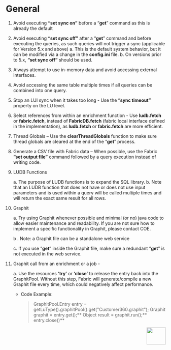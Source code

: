 
# General

1. Avoid executing **“set sync on”** before a “**get**” command as this is already the default

2. Avoid executing **“set sync off”** after a “**get**” command and before executing the queries, as such queries will not trigger a sync (applicable for Version 5.x and above)
    a. This is the default system behavior, but it can be modified via a change in the **config.ini** file.
    b. On versions prior to 5.x, **“set sync off”** should be used.

3. Always attempt to use in-memory data and avoid accessing external interfaces.

5. Avoid accessing the same table multiple times if all queries can be combined into one query. 

6. Stop an LUI sync when it takes too long - Use the **”sync timeout”** property on the LU level. 

7. Select references from within an enrichment function - Use **ludb.fetch** or **fabric.fetch**, instead of **FabricDB.fetch** (fabric local interface defined in the implementation),  as  **ludb.fetch** or **fabric.fetch** are more efficient. 

8. Thread Globals – Use the **clearThreadGlobals** function  to make sure thread globals are cleared at the end of the “**get**” process. 

9. Generate a CSV file with Fabric data – When possible, use the Fabric **”set output file”** command followed by a query execution instead of writing code. 

10. LUDB Functions  

    a. The purpose of LUDB functions is to expand the SQL library. 
    b. Note that an LUDB function that does not have or does not use input parameters and is used within a query will be called multiple times and will return the exact same result for all rows.

11. Graphit 

    a. Try using Graphit whenever possible and minimal (or no) java code to allow easier maintenance and readability. If you are not sure how to implement a specific functionality in Graphit, please contact COE.

    b . Note: a Graphit file can be a standalone web service

    c. If you use “**get**” inside the Graphit file, make sure a redundant “**get**” is not executed in the web service.

11. Graphit call from an enrichment or a job - 

    a. Use the resources **‘try’** or **‘close’** to release the entry back into the GraphitPool. 
Without this step, Fabric will generate/compile a new Graphit file every time, which could negatively affect performance.

    - Code Example:
    
        >GraphitPool.Entry entry =    getLuType().graphitPool().get("Customer360.graphit"); 
        Graphit graphit = entry.get();**
        Object result = graphit.run();**
        entry.close()**  


[<img align="right" width="60" height="54" src="/articles/images/Next.png">](/articles/COE/Fabric_Implementation_Best_Practices/best_practice_java_coding.md)

